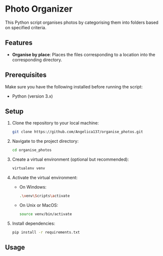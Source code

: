 # Photo Organizer

This Python script organises photos by categorising them into folders based on specified criteria.

## Features
- **Organise by place**: Places the files corresponding to a location into the corresponding directory.

## Prerequisites

Make sure you have the following installed before running the script:

- Python (version 3.x)

## Setup

1. Clone the repository to your local machine:

    ```bash
    git clone https://github.com/Angelica137/organise_photos.git
    ```

2. Navigate to the project directory:

    ```bash
    cd organise_photos
    ```

3. Create a virtual environment (optional but recommended):

    ```bash
    virtualenv venv
    ```

4. Activate the virtual environment:

    - On Windows:

        ```bash
        .\venv\Scripts\activate
        ```

    - On Unix or MacOS:

        ```bash
        source venv/bin/activate
        ```

5. Install dependencies:

    ```bash
    pip install -r requirements.txt
    ```

## Usage

